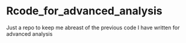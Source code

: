 # Rcode_for_advanced_analysis
Just a repo to keep me abreast of the previous code I have written for advanced analysis
